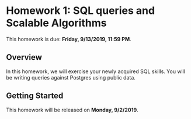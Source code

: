 # Homework 1: SQL queries and Scalable Algorithms

This homework is due: **Friday, 9/13/2019, 11:59 PM**.

## Overview

In this homework, we will exercise your newly acquired SQL skills. You will be writing queries against Postgres using public data.

## Getting Started

This homework will be released on **Monday, 9/2/2019**.


